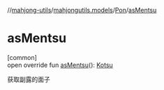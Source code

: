 //[mahjong-utils](../../../index.md)/[mahjongutils.models](../index.md)/[Pon](index.md)/[asMentsu](as-mentsu.md)

# asMentsu

[common]\
open override fun [asMentsu](as-mentsu.md)(): [Kotsu](../-kotsu/index.md)

获取副露的面子
